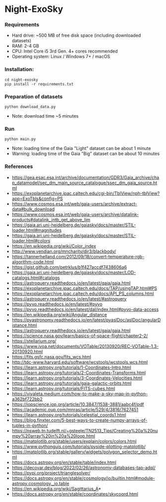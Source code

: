 # Night-ExoSky

### Requirements

- Hard drive: ~500 MB of free disk space (including downloaded datasets)
- RAM: 2-4 GB
- CPU: Intel Core i5 3rd Gen. 4+ cores recommended
- Operating system: Linux / Windows 7+ / macOS

### Installation:

```shell script
cd night-exosky
pip install -r requirements.txt 
```

### Preparation of datasets

```shell script
python download_data.py
```
- Note: download time ~5 minutes

### Run

```shell script
python main.py
```
- Note: loading time of the Gaia "Light" dataset can be about 1 minute 
- Warning: loading time of the Gaia "Big" dataset can be about 10 minutes 

### References

- https://gea.esac.esa.int/archive/documentation/GDR3/Gaia_archive/chap_datamodel/sec_dm_main_source_catalogue/ssec_dm_gaia_source.html
- https://exoplanetarchive.ipac.caltech.edu/cgi-bin/TblView/nph-tblView?app=ExoTbls&config=PS
- https://www.cosmos.esa.int/web/gaia-users/archive/extract-data#bulk_download
- https://www.cosmos.esa.int/web/gaia-users/archive/datalink-products#datalink_jntb_get_above_lim
- https://gaia.ari.uni-heidelberg.de/gaiasky/docs/master/STIL-loader.html#magnitudes
- https://gaia.ari.uni-heidelberg.de/gaiasky/docs/master/STIL-loader.html#colors
- https://en.wikipedia.org/wiki/Color_index
- http://www.vendian.org/mncharity/dir3/blackbody/
- https://tannerhelland.com/2012/09/18/convert-temperature-rgb-algorithm-code.html
- https://gist.github.com/petrklus/b1f427accdf7438606a6
- https://gaia.ari.uni-heidelberg.de/gaiasky/docs/master/LOD-catalogs.html#catalogs
- https://astroquery.readthedocs.io/en/latest/gaia/gaia.html
- https://exoplanetarchive.ipac.caltech.edu/docs/TAP/usingTAP.html#PS
- https://exoplanetarchive.ipac.caltech.edu/docs/API_PS_columns.html
- https://astroquery.readthedocs.io/en/latest/#astroquery
- https://pyvo.readthedocs.io/en/latest/#pyvo
- https://pyvo.readthedocs.io/en/latest/dal/index.html#pyvo-data-access
- https://en.wikipedia.org/wiki/Angular_distance
- https://pyastronomy.readthedocs.io/en/latest/pyaslDoc/aslDoc/angularDistance.html
- https://astroquery.readthedocs.io/en/latest/gaia/gaia.html
- https://science.nasa.gov/learn/basics-of-space-flight/chapter2-2/
- https://stellarium.org/
- https://www.ivoa.net/documents/VOTable/20130920/REC-VOTable-1.3-20130920.html
- https://fits.gsfc.nasa.gov/fits_wcs.html
- http://tdc-www.harvard.edu/software/wcstools/wcstools.wcs.html
- https://learn.astropy.org/tutorials/1-Coordinates-Intro.html
- https://learn.astropy.org/tutorials/2-Coordinates-Transforms.html
- https://learn.astropy.org/tutorials/3-Coordinates-Velocities.html
- https://learn.astropy.org/tutorials/gaia-galactic-orbits.html
- https://learn.astropy.org/tutorials/FITS-cubes.html
- https://viyaleta.medium.com/how-to-make-a-sky-map-in-python-a362bf722bb2
- https://iopscience.iop.org/article/10.3847/1538-3881/aabc4f/pdf
- https://academic.oup.com/mnras/article/529/4/3816/7627451
- https://learn.astropy.org/tutorials/celestial_coords1.html
- https://blog.finxter.com/5-best-ways-to-create-numpy-arrays-of-tuples-in-python/
- https://nsweb.tn.tudelft.nl/~gsteele/TN2513_Tips/Creating%20a%20numpy%20array%20in%20a%20loop.html
- https://matplotlib.org/stable/users/explain/colors/colors.html
- https://www.pythonguis.com/tutorials/pyside-plotting-matplotlib/
- https://matplotlib.org/stable/gallery/widgets/polygon_selector_demo.html
- https://docs.astropy.org/en/stable/table/index.html
- https://decovar.dev/blog/2022/02/26/astronomy-databases-tap-adql/
- https://pypi.org/project/trianglesolver/
- https://docs.astropy.org/en/stable/cosmology/io/builtin.html#module-astropy.cosmology._io.table
- https://en.wikipedia.org/wiki/Sagittarius_A*
- https://docs.astropy.org/en/stable/coordinates/skycoord.html
